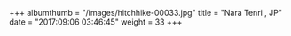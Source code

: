 +++
albumthumb = "/images/hitchhike-00033.jpg"
title = "Nara Tenri , JP"
date = "2017:09:06 03:46:45"
weight = 33
+++
